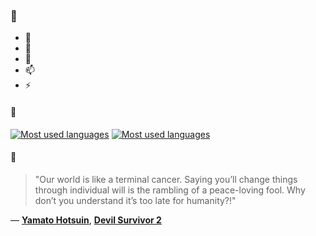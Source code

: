 ### 👋

- 🔭
- 🌱
- 💬
- 📫
- ⚡

#### 🧏

[![Most used languages](https://github-readme-stats-aynah.vercel.app/api/top-langs/?username=aynh&theme=solarized-dark&langs_count=6&layout=compact&hide_title=true)](https://github.com/anuraghazra/github-readme-stats#gh-dark-mode-only)
[![Most used languages](https://github-readme-stats-aynah.vercel.app/api/top-langs/?username=aynh&theme=solarized-light&langs_count=6&layout=compact&hide_title=true)](https://github.com/anuraghazra/github-readme-stats#gh-light-mode-only)

#### 💬

> "Our world is like a terminal cancer. Saying you’ll change things through individual will is the rambling of a peace-loving fool. Why don’t you understand it’s too late for humanity?!"

&mdash; [**Yamato Hotsuin**](https://myanimelist.net/character.php?q=Yamato%20Hotsuin&cat=character), [**Devil Survivor 2**](https://myanimelist.net/search/all?q=Devil%20Survivor%202&cat=all)
